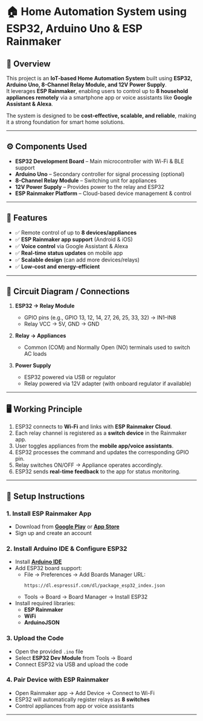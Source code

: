 
# 🏠 Home Automation System using ESP32, Arduino Uno & ESP Rainmaker

## 📌 Overview  
This project is an **IoT-based Home Automation System** built using **ESP32, Arduino Uno, 8-Channel Relay Module, and 12V Power Supply**.  
It leverages **ESP Rainmaker**, enabling users to control up to **8 household appliances remotely** via a smartphone app or voice assistants like **Google Assistant & Alexa**.  

The system is designed to be **cost-effective, scalable, and reliable**, making it a strong foundation for smart home solutions.  

---

## ⚙️ Components Used  
- **ESP32 Development Board** – Main microcontroller with Wi-Fi & BLE support  
- **Arduino Uno** – Secondary controller for signal processing (optional)  
- **8-Channel Relay Module** – Switching unit for appliances  
- **12V Power Supply** – Provides power to the relay and ESP32  
- **ESP Rainmaker Platform** – Cloud-based device management & control  

---

## 🔑 Features  
- ✅ Remote control of up to **8 devices/appliances**  
- ✅ **ESP Rainmaker app support** (Android & iOS)  
- ✅ **Voice control** via Google Assistant & Alexa  
- ✅ **Real-time status updates** on mobile app  
- ✅ **Scalable design** (can add more devices/relays)  
- ✅ **Low-cost and energy-efficient**  

---

## 🔌 Circuit Diagram / Connections  
1. **ESP32 → Relay Module**  
   - GPIO pins (e.g., GPIO 13, 12, 14, 27, 26, 25, 33, 32) → IN1–IN8  
   - Relay VCC → 5V, GND → GND  

2. **Relay → Appliances**  
   - Common (COM) and Normally Open (NO) terminals used to switch AC loads  

3. **Power Supply**  
   - ESP32 powered via USB or regulator  
   - Relay powered via 12V adapter (with onboard regulator if available)  

---

## 🖥️ Working Principle  
1. ESP32 connects to **Wi-Fi** and links with **ESP Rainmaker Cloud**.  
2. Each relay channel is registered as a **switch device** in the Rainmaker app.  
3. User toggles appliances from the **mobile app/voice assistants**.  
4. ESP32 processes the command and updates the corresponding GPIO pin.  
5. Relay switches ON/OFF → Appliance operates accordingly.  
6. ESP32 sends **real-time feedback** to the app for status monitoring.  

---

## 📲 Setup Instructions  

### 1. Install ESP Rainmaker App  
- Download from **[Google Play](https://play.google.com/store/apps/details?id=com.espressif.rainmaker&hl=en)** or **[App Store](https://apps.apple.com/us/app/esp-rainmaker/id1497491540)**  
- Sign up and create an account  

### 2. Install Arduino IDE & Configure ESP32  
- Install **[Arduino IDE](https://www.arduino.cc/en/software)**  
- Add ESP32 board support:  
  - File → Preferences → Add Boards Manager URL:  
    ```
    https://dl.espressif.com/dl/package_esp32_index.json
    ```
  - Tools → Board → Board Manager → Install ESP32  
- Install required libraries:  
  - **ESP Rainmaker**  
  - **WiFi**  
  - **ArduinoJSON**  

### 3. Upload the Code  
- Open the provided `.ino` file  
- Select **ESP32 Dev Module** from Tools → Board  
- Connect ESP32 via USB and upload the code  

### 4. Pair Device with ESP Rainmaker  
- Open Rainmaker app → Add Device → Connect to Wi-Fi  
- ESP32 will automatically register relays as **8 switches**  
- Control appliances from app or voice assistants  

---
